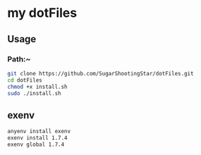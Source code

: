 # my dotFiles

## Usage

### Path:~
```zsh
git clone https://github.com/SugarShootingStar/dotFiles.git
cd dotFiles
chmod +x install.sh
sudo ./install.sh
```


## exenv
```zsh
anyenv install exenv
exenv install 1.7.4
exenv global 1.7.4
```


